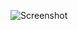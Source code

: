 ![Screenshot](https://raw.githubusercontent.com/Cryakl/Ultimate-RAT-Collection/refs/heads/main/Gh0stRat/Gh0st%203.75/Screenshot.png)
